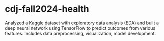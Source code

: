 # cdj-fall2024-health
Analyzed a Kaggle dataset with exploratory data analysis (EDA) and built a deep neural network using TensorFlow to predict outcomes from various features. Includes data preprocessing, visualization, model development.
